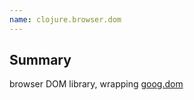 ```yaml
---
name: clojure.browser.dom
---
```


## Summary
browser DOM library, wrapping [goog.dom](http://www.closurecheatsheet.com/dom)